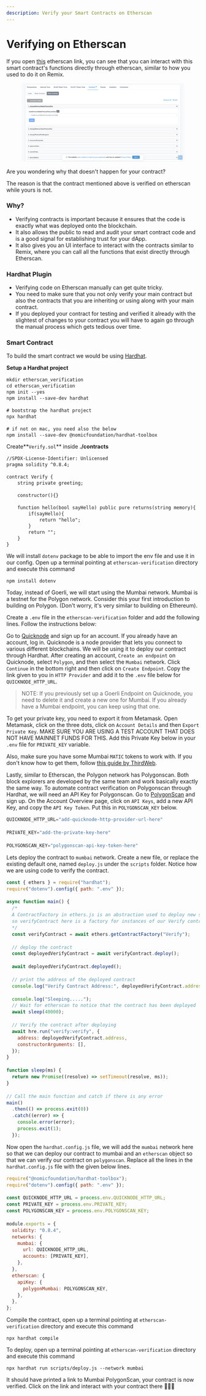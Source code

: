 ```yaml
---
description: Verify your Smart Contracts on Etherscan
---
```


# Verifying on Etherscan

If you open [this](https://etherscan.io/address/0x7be8076f4ea4a4ad08075c2508e481d6c946d12b#writeContract) etherscan link, you can see that you can interact with this smart contract's functions directly through etherscan, similar to how you used to do it on Remix.

<figure><img src=".gitbook/assets/image (1).png" alt=""><figcaption></figcaption></figure>

Are you wondering why that doesn't happen for your contract?

The reason is that the contract mentioned above is verified on etherscan while yours is not.

### Why?

* Verifying contracts is important because it ensures that the code is exactly what was deployed onto the blockchain.&#x20;
* It also allows the public to read and audit your smart contract code and is a good signal for establishing trust for your dApp.&#x20;
* It also gives you an UI interface to interact with the contracts similar to Remix, where you can call all the functions that exist directly through Etherscan.

### Hardhat Plugin

* Verifying code on Etherscan manually can get quite tricky.&#x20;
* You need to make sure that you not only verify your main contract but also the contracts that you are inheriting or using along with your main contract.&#x20;
* If you deployed your contract for testing and verified it already with the slightest of changes to your contract you will have to again go through the manual process which gets tedious over time.

### Smart Contract

To build the smart contract we would be using [Hardhat](https://hardhat.org/).

**Setup a Hardhat project**

```shell
mkdir etherscan_verification
cd etherscan_verification
npm init --yes
npm install --save-dev hardhat

# bootstrap the hardhat project
npx hardhat

# if not on mac, you need also the below
npm install --save-dev @nomicfoundation/hardhat-toolbox
```

Create**`Verify.sol`**  inside **./contracts**

```solidity
//SPDX-License-Identifier: Unlicensed
pragma solidity ^0.8.4;

contract Verify {
    string private greeting;

    constructor(){}

    function hello(bool sayHello) public pure returns(string memory){
        if(sayHello){
            return "hello";
        }
        return "";
    }
}
```

We will install `dotenv` package to be able to import the env file and use it in our config. Open up a terminal pointing at `etherscan-verification` directory and execute this command

```shell
npm install dotenv
```

Today, instead of Goerli, we will start using the Mumbai network. Mumbai is a testnet for the Polygon network. Consider this your first introduction to building on Polygon. (Don't worry, it's very similar to building on Ethereum).

Create a `.env` file in the `etherscan-verification` folder and add the following lines. Follow the instructions below:

Go to [Quicknode](https://www.quicknode.com/?utm\_source=learnweb3\&utm\_campaign=generic\&utm\_content=sign-up\&utm\_medium=learnweb3) and sign up for an account. If you already have an account, log in. Quicknode is a node provider that lets you connect to various different blockchains. We will be using it to deploy our contract through Hardhat. After creating an account, `Create an endpoint` on Quicknode, select `Polygon`, and then select the `Mumbai` network. Click `Continue` in the bottom right and then click on `Create Endpoint`. Copy the link given to you in `HTTP Provider` and add it to the `.env` file below for `QUICKNODE_HTTP_URL`.

> NOTE: If you previously set up a Goerli Endpoint on Quicknode, you need to delete it and create a new one for Mumbai. If you already have a Mumbai endpoint, you can keep using that one.

To get your private key, you need to export it from Metamask. Open Metamask, click on the three dots, click on `Account Details` and then `Export Private Key`. MAKE SURE YOU ARE USING A TEST ACCOUNT THAT DOES NOT HAVE MAINNET FUNDS FOR THIS. Add this Private Key below in your `.env` file for `PRIVATE_KEY` variable.

Also, make sure you have some Mumbai `MATIC` tokens to work with. If you don't know how to get them, follow [this guide by ThirdWeb](https://portal.thirdweb.com/guides/get-matic-on-polygon-mumbai-testnet-faucet).

Lastly, similar to Etherscan, the Polygon network has Polygonscan. Both block explorers are developed by the same team and work basically exactly the same way. To automate contract verification on Polygonscan through Hardhat, we will need an API Key for Polygonscan. Go to [PolygonScan](https://polygonscan.com/) and sign up. On the Account Overview page, click on `API Keys`, add a new API Key, and copy the `API Key Token`. Put this in `POLYGONSCAN_KEY` below.

```javascript
QUICKNODE_HTTP_URL="add-quicknode-http-provider-url-here"

PRIVATE_KEY="add-the-private-key-here"

POLYGONSCAN_KEY="polygonscan-api-key-token-here"
```

Lets deploy the contract to `mumbai` network. Create a new file, or replace the existing default one, named `deploy.js` under the `scripts` folder. Notice how we are using code to verify the contract.

```javascript
const { ethers } = require("hardhat");
require("dotenv").config({ path: ".env" });

async function main() {
  /*
  A ContractFactory in ethers.js is an abstraction used to deploy new smart contracts,
  so verifyContract here is a factory for instances of our Verify contract.
  */
  const verifyContract = await ethers.getContractFactory("Verify");

  // deploy the contract
  const deployedVerifyContract = await verifyContract.deploy();

  await deployedVerifyContract.deployed();

  // print the address of the deployed contract
  console.log("Verify Contract Address:", deployedVerifyContract.address);

  console.log("Sleeping.....");
  // Wait for etherscan to notice that the contract has been deployed
  await sleep(40000);

  // Verify the contract after deploying
  await hre.run("verify:verify", {
    address: deployedVerifyContract.address,
    constructorArguments: [],
  });
}

function sleep(ms) {
  return new Promise((resolve) => setTimeout(resolve, ms));
}

// Call the main function and catch if there is any error
main()
  .then(() => process.exit(0))
  .catch((error) => {
    console.error(error);
    process.exit(1);
  });
```

Now open the `hardhat.config.js` file, we will add the `mumbai` network here so that we can deploy our contract to mumbai and an `etherscan` object so that we can verify our contract on `polygonscan`. Replace all the lines in the `hardhat.config.js` file with the given below lines.

```javascript
require("@nomicfoundation/hardhat-toolbox");
require("dotenv").config({ path: ".env" });

const QUICKNODE_HTTP_URL = process.env.QUICKNODE_HTTP_URL;
const PRIVATE_KEY = process.env.PRIVATE_KEY;
const POLYGONSCAN_KEY = process.env.POLYGONSCAN_KEY;

module.exports = {
  solidity: "0.8.4",
  networks: {
    mumbai: {
      url: QUICKNODE_HTTP_URL,
      accounts: [PRIVATE_KEY],
    },
  },
  etherscan: {
    apiKey: {
      polygonMumbai: POLYGONSCAN_KEY,
    },
  },
};

```

Compile the contract, open up a terminal pointing at `etherscan-verification` directory and execute this command

```
npx hardhat compile
```

To deploy, open up a terminal pointing at `etherscan-verification` directory and execute this command

```
npx hardhat run scripts/deploy.js --network mumbai
```

It should have printed a link to Mumbai PolygonScan, your contract is now verified. Click on the link and interact with your contract there 🚀🚀🚀
